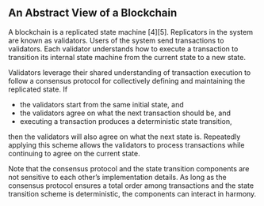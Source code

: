 ## An Abstract View of a Blockchain

A blockchain is a replicated state machine \[4\]\[5\]. Replicators in the system are known as validators. Users of the system send transactions to validators. Each validator understands how to execute a transaction to transition its internal state machine from the current state to a new state.

Validators leverage their shared understanding of transaction execution to follow a consensus protocol for collectively defining and maintaining the replicated state. If

* the validators start from the same initial state, and 
* the validators agree on what the next transaction should be, and
* executing a transaction produces a deterministic state transition, 

then the validators will also agree on what the next state is. Repeatedly applying this scheme allows the validators to process transactions while continuing to agree on the current state. 

Note that the consensus protocol and the state transition components are not sensitive to each other’s implementation details. As long as the consensus protocol ensures a total order among transactions and the state transition scheme is deterministic, the components can interact in harmony.

